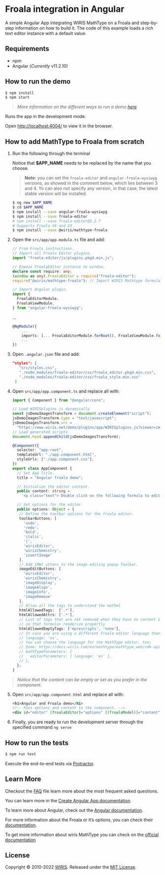 # Froala integration in Angular

A simple Angular App integrating WIRIS MathType on a Froala and step-by-step information on how to build it. The code of this example loads a rich text editor instance with a default value.

## Requirements

- npm
- Angular (_Currently_ v11.2.10)

## How to run the demo

```sh
$ npm install
$ npm start
```

> _More information on the different ways to run a demo [here](../../README.md)_

Runs the app in the development mode.

Open [http://localhost:4004/](http://localhost:4004/) to view it in the browser.

## How to add MathType to Froala from scratch

1. Run the following through the terminal

   Notice that **$APP_NAME** needs to be replaced by the name that you choose.
   
   > **Note:** you can set the `froala-editor` and `angular-froala-wysiwyg` versions,
   as showed in the comment below, which lies between 3 and 4.
   Yo can also not specify any version, in that case, the latest stable version will be installed.

   ```sh
   $ ng new $APP_NAME
   $ cd $APP_NAME
   $ npm install --save angular-froala-wysiwyg
   $ npm install --save froala-editor
   # npm install --save froala-editor@3.2.7
   # Supports Froala V4 and V3
   $ npm install --save @wiris/mathtype-froala
   ```

2. Open the `src/app/app.module.ts` file and add:

   ```ts
   // From Froala instructions.
   // Import all Froala Editor plugins.
   import "froala-editor/js/plugins.pkgd.min.js";

   // Expose FroalaEditor instance to window.
   declare const require: any;
   (window as any).FroalaEditor = require("froala-editor");
   require("@wiris/mathtype-froala"); // Import WIRIS Mathtype formula editor.

   // Import Angular plugin.
   import {
     FroalaEditorModule,
     FroalaViewModule,
   } from "angular-froala-wysiwyg";
   ```

   ...

   ```ts
   @NgModule({
       ...
       imports: [... FroalaEditorModule.forRoot(), FroalaViewModule.forRoot() ... ],
       ...
   })
   ```

3. Open `.angular.json` file and add:

   ```json
   "styles": [
      "src/styles.css",
      "./node_modules/froala-editor/css/froala_editor.pkgd.min.css",
      "./node_modules/froala-editor/css/froala_style.min.css"
    ]
   ```

4. Open `src/app/app.component.ts` and replace all with:

   ```ts
   import { Component } from "@angular/core";

   // Load WIRISplugins.js dynamically
   const jsDemoImagesTransform = document.createElement("script");
   jsDemoImagesTransform.type = "text/javascript";
   jsDemoImagesTransform.src =
     "https://www.wiris.net/demo/plugins/app/WIRISplugins.js?viewer=image";
   // Load generated scripts.
   document.head.appendChild(jsDemoImagesTransform);

   @Component({
     selector: "app-root",
     templateUrl: "./app.component.html",
     styleUrls: ["./app.component.css"],
   })
   export class AppComponent {
     // Set App Title.
     title = "Angular froala demo";

     // Initialize the editor content.
     public content: string =
       '<p class="text"> Double click on the following formula to edit it.</p><p style="text-align: center;"><math><mi>z</mi><mo>=</mo><mfrac><mrow><mo>-</mo><mi>b</mi><mo>&PlusMinus;</mo><msqrt><msup><mi>b</mi><mn>3</mn></msup><mo>-</mo><mn>4</mn><mi>a</mi><mi>c</mi></msqrt></mrow><mrow><mn>2</mn><mi>a</mi></mrow></mfrac></math></p>';

     // Set options for the editor.
     public options: Object = {
      // Define the toolbar options for the froala editor.
      toolbarButtons: [
        'undo',
        'redo',
        'bold',
        'italic',
        '|',
        'wirisEditor',
        'wirisChemistry',
        'insertImage'
      ],
      // Add [MW] uttons to the image editing popup Toolbar.
      imageEditButtons: [
        'wirisEditor',
        'wirisChemistry',
        'imageDisplay',
        'imageAlign',
        'imageInfo',
        'imageRemove'
      ],
      // Allow all the tags to understand the mathml
      htmlAllowedTags:  ['.*'],
      htmlAllowedAttrs: ['.*'],
      // List of tags that are not removed when they have no content inside
      // so that formulas renderize propertly
      htmlAllowedEmptyTags: ['mprescripts', 'none'],
      // In case you are using a different Froala editor language than default,
      // language: 'es',
      // You can choose the language for the MathType editor, too:
      // @see: https://docs.wiris.com/en/mathtype/mathtype_web/sdk-api/parameters#regional_properties
      // mathTypeParameters: {
      //   editorParameters: { language: 'es' },
      // },
     };
   }
   ```

> _Notice that the content can be empty or set as you prefer in the component_.

5. Open `src/app/app.component.html` and replace all with:

   ```html
   <h1>Angular and Froala demo</h1>
   <!-- Pass options and content to the component. -->
   <div id="editor" [froalaEditor]="options" [(froalaModel)]="content"></div>
   ```

6. Finally, you are ready to run the development server through the specified command `ng serve`

## How to run the tests

```sh
$ npm run test
```

Execute the end-to-end tests via [Protractor](http://www.protractortest.org/).

## Learn More

Checkout the [FAQ](FAQs.md) file learn more about the most frequent asked questions.

You can learn more in the [Create Angular App documentation](https://angular.io/cli/new).

To learn more about Angular, check out the [Angular documentation](https://angular.io/).

For more information about the Froala or it’s options, you can check their [documentation](https://froala.com/wysiwyg-editor/docs/framework-plugins/angularjs-2-4/).

To get more information about wiris MathType you can check on the [official documentation](http://www.wiris.com/mathtype)

## License

Copyright © 2010-2022 [WIRIS](http://www.wiris.com). Released under the [MIT License](../../../LICENSE).
